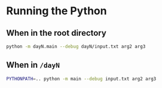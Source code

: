 # Running the Python

## When in the root directory

```zsh
python -m dayN.main --debug dayN/input.txt arg2 arg3
```

## When in `/dayN`

```zsh
PYTHONPATH=.. python -m main --debug input.txt arg2 arg3
```
